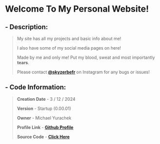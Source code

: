 # Welcome To My Personal Website!

## - Description:

> My site has all my projects and basic info about me!
> 
> I also have some of my social media pages on here!
>
> Made by me and only me! Put my blood, sweat and most importantly __tears__.
>
> Please contact [**@skyzerbefr**](https://www.instagram.com/skyzerbefr/) on Instagram for any bugs or issues!

## - Code Information:

> **Creation Date** - 3 / 12 / 2024
>
> **Version** - Startup (0.00.01)
>
> **Owner** - Michael Yurachek
>
> **Profile Link** - [**Github Profile**](https://github.com/Michael-07Y)
>
> **Source Code** - [**Click Here**](https://github.com/Michael-07Y/Michael-07Y.github.io)